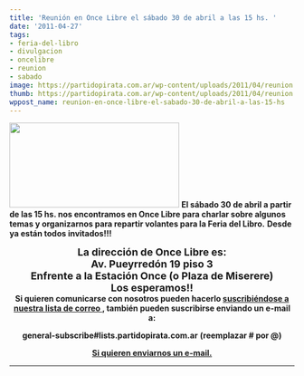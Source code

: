 ```yaml
---
title: 'Reunión en Once Libre el sábado 30 de abril a las 15 hs. '
date: '2011-04-27'
tags:
- feria-del-libro
- divulgacion
- oncelibre
- reunion
- sabado
image: https://partidopirata.com.ar/wp-content/uploads/2011/04/reunion.jpg
thumb: https://partidopirata.com.ar/wp-content/uploads/2011/04/reunion.jpg
wppost_name: reunion-en-once-libre-el-sabado-30-de-abril-a-las-15-hs
---
```


<a href="https://partidopirata.com.ar/wp-content/uploads/2011/04/reunion.jpg"><img class="aligncenter size-medium wp-image-830" title="reunion" src="https://partidopirata.com.ar/wp-content/uploads/2011/04/reunion-300x150.jpg" alt="" width="300" height="150" /></a>
<strong>El sábado 30 de abril a partir de las 15 hs. nos encontramos en Once Libre para charlar sobre algunos temas y organizarnos para repartir volantes para la Feria del Libro.</strong>
<strong>
</strong>
<strong>Desde ya están todos invitados!!!</strong>
<div style="text-align: center;"><span style="font-size: large;"><strong>La dirección de Once Libre es:</strong></span></div>
<div style="text-align: center;"><span style="font-size: large;"><strong>
</strong></span></div>
<div style="text-align: center;"><span style="font-size: large;"><strong>Av. Pueyrredón 19 piso 3 </strong></span></div>
<div style="text-align: center;"><span style="font-size: large;">
</span></div>
<div style="text-align: center;"><span style="font-size: large;"><strong>Enfrente a la Estación Once (o Plaza de Miserere)</strong></span></div>
<div style="text-align: center;"><span style="font-size: large;"><strong> </strong></span></div>
<div style="text-align: center;"><span style="font-size: large;"><strong>Los esperamos!!</strong></span></div>
<div style="text-align: center;"><strong>
</strong></div>
<div style="text-align: center;"><strong>Si quieren comunicarse con nosotros pueden hacerlo <a href="http://lists.partidopirata.com.ar/listinfo.cgi/general-partidopirata.com.ar" target="_blank">suscribiéndose a nuestra lista de correo </a>, también pueden suscribirse enviando un e-mail a:</strong></div>
<div style="text-align: center;"><strong>
</strong></div>
<div style="text-align: center;">

<strong>general-subscribe#lists.partidopirata.com.ar</strong>
<strong>(reemplazar # por @)</strong>

<strong><a href="https://partidopirata.com.ar/contacto">Si quieren enviarnos un e-mail.</a></strong>
<strong>
</strong>

<hr />

<strong> </strong>

</div>
<div style="text-align: center;"><strong>
</strong>
<strong>
</strong></div>
